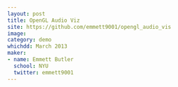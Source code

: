 ```yaml
---
layout: post
title: OpenGL Audio Viz
site: https://github.com/emmett9001/opengl_audio_vis
image:
category: demo 
whichdd: March 2013
maker:
- name: Emmett Butler
  school: NYU
  twitter: emmett9001
---
```


